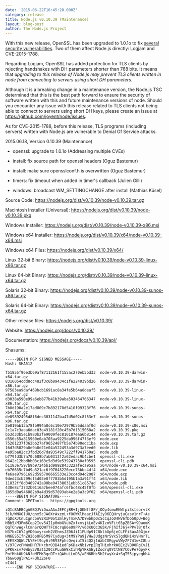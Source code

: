 ```yaml
---
date: '2015-06-22T16:45:28.000Z'
category: release
title: Node.js v0.10.39 (Maintenance)
layout: blog-post
author: The Node.js Project
---
```


With this new release, OpenSSL has been upgraded to 1.0.1o to fix [several
security vulnerabilities](http://openssl.org/news/secadv_20150611.txt). Two of
them affect Node.js directly: Logjam and CVE-2015-1788.

Regarding Logjam, OpenSSL has added protection for TLS clients by rejecting
handshakes with DH parameters shorter than 768 bits. It means that _upgrading
to this release of Node.js may prevent TLS clients written in node from
connecting to servers using short DH parameters_.

Although it is a breaking change in a maintenance version, the Node.js TSC
determined that this is the best path forward to ensure the security of
software written with this and future maintenance versions of node. Should you
encounter any issue with this release related to TLS clients not being able to
connect to servers using short DH keys, please create an issue at
https://github.com/joyent/node/issues.

As for CVE-2015-1788, before this release, TLS programs (including servers)
written with Node.js are vulnerable to Denial Of Service attacks.

2015.06.18, Version 0.10.39 (Maintenance)

- openssl: upgrade to 1.0.1o (Addressing multiple CVEs)

- install: fix source path for openssl headers (Oguz Bastemur)

- install: make sure opensslconf.h is overwritten (Oguz Bastemur)

- timers: fix timeout when added in timer's callback (Julien Gilli)

- windows: broadcast WM_SETTINGCHANGE after install (Mathias Küsel)

Source Code: https://nodejs.org/dist/v0.10.39/node-v0.10.39.tar.gz

Macintosh Installer (Universal): https://nodejs.org/dist/v0.10.39/node-v0.10.39.pkg

Windows Installer: https://nodejs.org/dist/v0.10.39/node-v0.10.39-x86.msi

Windows x64 Installer: https://nodejs.org/dist/v0.10.39/x64/node-v0.10.39-x64.msi

Windows x64 Files: https://nodejs.org/dist/v0.10.39/x64/

Linux 32-bit Binary: https://nodejs.org/dist/v0.10.39/node-v0.10.39-linux-x86.tar.gz

Linux 64-bit Binary: https://nodejs.org/dist/v0.10.39/node-v0.10.39-linux-x64.tar.gz

Solaris 32-bit Binary: https://nodejs.org/dist/v0.10.39/node-v0.10.39-sunos-x86.tar.gz

Solaris 64-bit Binary: https://nodejs.org/dist/v0.10.39/node-v0.10.39-sunos-x64.tar.gz

Other release files: https://nodejs.org/dist/v0.10.39/

Website: https://nodejs.org/docs/v0.10.39/

Documentation: https://nodejs.org/docs/v0.10.39/api/

Shasums:

```
-----BEGIN PGP SIGNED MESSAGE-----
Hash: SHA512

f51855f96e3b69af87112161f155ac270eb5bd33  node-v0.10.39-darwin-x64.tar.gz
8316054cdd8cc482f3c6b89434c1fe224039bd26  node-v0.10.39-darwin-x86.tar.gz
97583ea9daf469bcb1691ac8a34fe5b64a8deaf5  node-v0.10.39-linux-x64.tar.gz
d3038a590e99a6eb877b41b39aba503464766347  node-v0.10.39-linux-x86.tar.gz
7b8d190a2e17ad809c7b892178d5410f99328f76  node-v0.10.39-sunos-x64.tar.gz
de09892495d8f6dec3031142ba47d5d02c8f53e7  node-v0.10.39-sunos-x86.tar.gz
2e019ab13a78fb994a8c6c10e72979b56ddaaf0d  node-v0.10.39-x86.msi
2c1a7c3aea6dac03e49181f20c45b7d1315068a2  node-v0.10.39.pkg
b53d33b5e1b980b2fe9009fec810187eaa6b8144  node-v0.10.39.tar.gz
d556c55a815960e0ab705aa9225da996f47f3ef9  node.exe
75201237f362bb27af9652487fb5e74b90edc1ba  node.exp
16d7d5029a0e9a0e21e04a522493a3d973a7eed0  node.lib
4e95ba82cc3fbd26d7da93549c7222ff941760a5  node.pdb
b779fd3b7a70c688b7ab0313f2a62edac9b4cbe1  openssl-cli.exe
9642c12bbdbb03c163c5d3d9e539243730af0595  openssl-cli.pdb
b1183e7597b9b9724bb1d9892843322afeca95aa  x64/node-v0.10.39-x64.msi
eb76635c7bd9a321ac6f97043226ece73bbc4df4  x64/node.exe
fe6ae97961692d595706665533e23cc4d94d2087  x64/node.exp
9ded23cb299cf5d03e0f7783b5d195b1a3a91ff4  x64/node.lib
11832ff8d3409742a90be94738031ebb51c857ad  x64/node.pdb
438e8cf3732b0116a7bee074afc6fbc48c45f0fb  x64/openssl-cli.exe
1855d0a946882b9a4d39d57893ab4e2e3a3c9f02  x64/openssl-cli.pdb
-----BEGIN PGP SIGNATURE-----
Comment: GPGTools - https://gpgtools.org

iQIcBAEBCgAGBQJViDuaAAoJEFCjBR+IjGKNff8P/jOOp4smwRKWfpi3stsorvlX
3jk/WNXOIUO/qnx5cJA0XrAxzmL+fOOWXlMaacJfAEiy96EQHryjuCasy1nrT+Ae
7qDoXJCnuCgnconV2RIP0otZmlHyTmxRA7DYwbhpOcScCqJoO4HV6fDo50pU+Bdg
HBb5/M3Pm6Cep2Iuv54I1p0mbGVubZxfxmsjkLoEv4KIzmVFit65pZBSA+9DaomK
QqTCnvWg/lCmnSrQQWTTFC0crqB6eO9PP/v63KUQc3G5K/FjhIfJ6j+PPvlBjOfx
N37bxC6YJgVD0axyrxvh2VEhmsJZ06JiI1PUdp91C8klbOp6jeCLFFi5axA0Gjmr
HN6ES5IfnZH26pUFB5M97Cydug+3tM9YPa9jVHwJUdgzNrSVxSlgdQHi4xVHnrTL
xEESXQQWL7kYE+t9oy6i9B93FphsQvqiuI5i4QXj1WabCOEgywVWyZF741wkC8Lu
Y/97CvcPNWoDHR7H+cbrO3B4iedFpKDaxNb1vrpZRgTHiohrkW8Ec2VB00RgCvJi
pPKGxsv70Wby5V8at120CsPLuGW8xCihMpYRkSEyIZodrq0YCtN87COvPe7GpyFk
PnfMhk0U9ANfeMFMK3qcDT+iQAHuLLmD3/aEN6RHc5b2fwyXc4+SqT55jpyegbb4
TbGw60glPAi+FQhZZoF0
=I4d1
-----END PGP SIGNATURE-----
```
